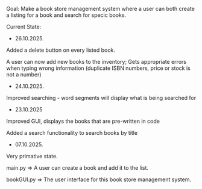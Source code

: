 Goal: Make a book store management system where a user can both create a listing for a book and search for specic books.

Current State:

- 26.10.2025.

Added a delete button on every listed book.

A user can now add new books to the inventory; Gets appropriate errors when typing wrong information (duplicate ISBN numbers, price or stock is not a number)

- 24.10.2025.

Improved searching - word segments will display what is being searched for

- 23.10.2025

Improved GUI, displays the books that are pre-written in code

Added a search functionality to search books by title

- 07.10.2025. 

Very primative state. 

main.py => A user can create a book and add it to the list.

bookGUI.py => The user interface for this book store management system.
